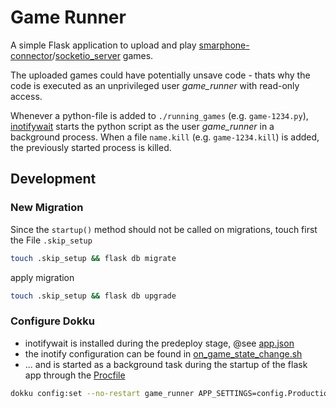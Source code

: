 # Game Runner

A simple Flask application to upload and play [smarphone-connector](https://github.com/lebalz/smartphone-connector)/[socketio_server](https://github.com/lebalz/socketio_server) games.

The uploaded games could have potentially unsave code - thats why the code is executed as an unprivileged user _game_runner_ with read-only access.

Whenever a python-file is added to `./running_games` (e.g. `game-1234.py`), [inotifywait](https://linux.die.net/man/1/inotifywait) starts the python script as the user _game_runner_ in a background process. When a file `name.kill` (e.g. `game-1234.kill`) is added, the previously started process is killed.

## Development

### New Migration

Since the `startup()` method should not be called on migrations, touch first the File `.skip_setup`

```sh
touch .skip_setup && flask db migrate
```

apply migration

```sh
touch .skip_setup && flask db upgrade
```

### Configure Dokku

- inotifywait is installed during the predeploy stage, @see [app.json](app.json)
- the inotify configuration can be found in [on_game_state_change.sh](on_game_state_change.sh)
- ... and is started as a background task during the startup of the flask app through the [Procfile](Procfile)

```sh
dokku config:set --no-restart game_runner APP_SETTINGS=config.ProductionConfig
```

